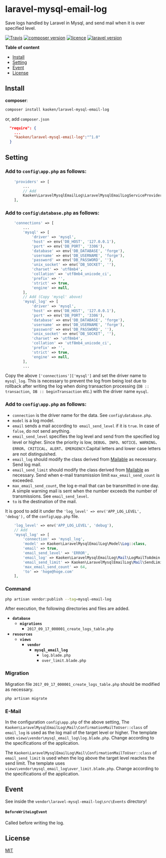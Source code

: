# laravel-mysql-email-log
Save logs handled by Laravel in Mysql, and send mail when it is over specified level.

[![Travis](https://img.shields.io/travis/rust-lang/rust.svg)]()
[![composer version](https://img.shields.io/badge/version-1.0.4-blue.svg)](https://github.com/kaoken/laravel-mysql-email-log)
[![licence](https://img.shields.io/badge/licence-MIT-blue.svg)](https://github.com/kaoken/laravel-mysql-email-log)
[![laravel version](https://img.shields.io/badge/Laravel%20version-≧5.5-red.svg)](https://github.com/kaoken/laravel-mysql-email-log)



__Table of content__

- [Install](#install)
- [Setting](#setting)
- [Event](#event)
- [License](#license)

## Install

**composer**:

```bash
composer install kaoken/laravel-mysql-email-log
```

or, add `composer.json`  

```json 
  "require": {
    ...
    "kaoken/laravel-mysql-email-log":"^1.0"
  }
```

## Setting

###  Add to **`config\app.php`** as follows:

```php
    'providers' => [
        ...
        // Add
        Kaoken\LaravelMysqlEmailLog\LaravelMysqlEmailLogServiceProvider::class
    ],
```
  
    
### Add to **`config\database.php`** as follows:

```php
    'connections' => [
        ...
        'mysql' => [
            'driver' => 'mysql',
            'host' => env('DB_HOST', '127.0.0.1'),
            'port' => env('DB_PORT', '3306'),
            'database' => env('DB_DATABASE', 'forge'),
            'username' => env('DB_USERNAME', 'forge'),
            'password' => env('DB_PASSWORD', ''),
            'unix_socket' => env('DB_SOCKET', ''),
            'charset' => 'utf8mb4',
            'collation' => 'utf8mb4_unicode_ci',
            'prefix' => '',
            'strict' => true,
            'engine' => null,
        ],
        // Add (Copy 'mysql' above)
        'mysql_log' => [
            'driver' => 'mysql',
            'host' => env('DB_HOST', '127.0.0.1'),
            'port' => env('DB_PORT', '3306'),
            'database' => env('DB_DATABASE', 'forge'),
            'username' => env('DB_USERNAME', 'forge'),
            'password' => env('DB_PASSWORD', ''),
            'unix_socket' => env('DB_SOCKET', ''),
            'charset' => 'utf8mb4',
            'collation' => 'utf8mb4_unicode_ci',
            'prefix' => '',
            'strict' => true,
            'engine' => null,
        ],
        ...
```
Copy the above `['connections']['mysql']` and set the driver name to `mysql_log`.
This is necessary to prevent the log from being lost due to rollback after writing 
the log when doing transaction processing (`DB :: transaction`,` DB :: beginTransaction` etc.) 
with the driver name `mysql`.

  
  

###  Add to **`config\app.php`** as follows:

- `connection` is the driver name for the data. See `config\database.php`.
- `model` is a log model.
- `email` sends a mail according to` email_send_level` if it is `true`.
In case of `false`, do not send anything.
- `email_send_level` specifies the log level and send from the specified log level or higher.
Since the priority is low, `DEBUG`、`INFO`、`NOTICE`、`WARNING`、
`ERROR`、`CRITICAL`、`ALERT`、`EMERGENCY`.Capital letters and lower case letters are not distinguished.
- `email_log` should modify the class derived from [Mailable](https://laravel.com/docs/5.5/mail) as necessary.
Send log mail. 
- `email_send_limit` should modify the class derived from [Mailable](https://laravel.com/docs/5.5/mail) as necessary.
Send when e-mail transmission limit `max_email_send_count` is exceeded. 
- `max_email_send_count`, the log e-mail that can be transmitted in one day.
 A simple warning mail is sent when the number exceeds the number of transmissions. See `email_send_level`.
- `to` is the destination of the mail.
  
It is good to add it under the `'log_level' => env('APP_LOG_LEVEL', 'debug'),` of the `config\app.php` file.


```php  
    'log_level' => env('APP_LOG_LEVEL', 'debug'),
    // Add
    'mysql_log' => [
        'connection' => 'mysql_log',
        'model' => Kaoken\LaravelMysqlEmailLog\Model\Log::class,
        'email' => true,
        'email_send_level' => 'ERROR',
        'email_log' => Kaoken\LaravelMysqlEmailLog\Mail\LogMailToAdmin::class,
        'email_send_limit' => Kaoken\LaravelMysqlEmailLog\Mail\SendLimitMailToAdmin::class,
        'max_email_send_count' => 64,
        'to' => 'hoge@hoge.com'
    ],
```

### Command
```bash
php artisan vendor:publish --tag=mysql-email-log
```
  
After execution, the following directories and files are added.  

* **`database`**
  * **`migrations`**
    * `2017_09_17_000001_create_logs_table.php`
* **`resources`**
  * **`views`**
    * **`vendor`**
      * **`mysql_email_log`**
        * `log.blade.php`
        * `over_limit.blade.php`
     
### Migration
Migration file `2017_09_17_000001_create_logs_table.php` should be modified as necessary.  

```bash
php artisan migrate
```

### E-Mail
In the configuration `config\app.php` of the above setting,
The `Kaoken\LaravelMysqlEmailLog\Mail\ConfirmationMailToUser::class` of `email_log` is used as the log mail of the target level or higher.
The template uses `views\vendor\mysql_email_log\log.blade.php`. Change according to the specifications of the application.  
  
The `Kaoken\LaravelMysqlEmailLog\Mail\ConfirmationMailToUser::class` of `email_send_limit` is used when the log above the target level reaches the send limit.
The template uses `views\vendor\mysql_email_log\over_limit.blade.php`. Change according to the specifications of the application.  






## Event
See inside the `vendor\laravel-mysql-email-log\src\Events` directory!

#### `BeforeWriteLogEvent`
Called before writing the log.




## License

[MIT](https://github.com/kaoken/laravel-confirmation-email/blob/master/LICENSE.txt)